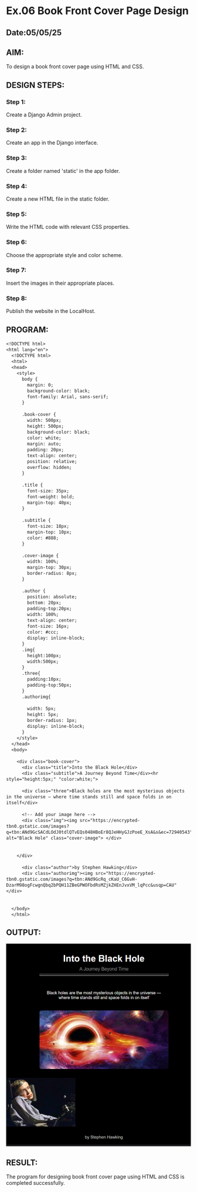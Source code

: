 # Ex.06 Book Front Cover Page Design
## Date:05/05/25

## AIM:
To design a book front cover page using HTML and CSS.

## DESIGN STEPS:

### Step 1:
Create a Django Admin project.

### Step 2:
Create an app in the Django interface.

### Step 3:
Create a folder named 'static' in the app folder.

### Step 4:
Create a new HTML file in the static folder.

### Step 5:
Write the HTML code with relevant CSS properties.

### Step 6:
Choose the appropriate style and color scheme.

### Step 7:
Insert the images in their appropriate places.

### Step 8:
Publish the website in the LocalHost.

## PROGRAM:
```
<!DOCTYPE html>
<html lang="en">
  <!DOCTYPE html>
  <html>
  <head>
    <style>
      body {
        margin: 0;
        background-color: black;
        font-family: Arial, sans-serif;
      }
  
      .book-cover {
        width: 500px;
        height: 500px;
        background-color: black;
        color: white;
        margin: auto;
        padding: 20px;
        text-align: center;
        position: relative;
        overflow: hidden;
      }
  
      .title {
        font-size: 35px;
        font-weight: bold;
        margin-top: 40px;
      }
  
      .subtitle {
        font-size: 18px;
        margin-top: 10px;
        color: #888;
      }
  
      .cover-image {
        width: 100%;
        margin-top: 30px;
        border-radius: 8px;
      }
  
      .author {
        position: absolute;
        bottom: 20px;
        padding-top:20px;
        width: 100%;
        text-align: center;
        font-size: 16px;
        color: #ccc;
        display: inline-block;
      }
      .img{
        height:100px;
        width:500px;
      }
      .three{
        padding:10px;
        padding-top:50px;
      }
      .authorimg{
        
        width: 5px; 
        height: 5px; 
        border-radius: 1px;
        display: inline-block;
      }
    </style>
  </head>
  <body>
  
    <div class="book-cover">
      <div class="title">Into the Black Hole</div>
      <div class="subtitle">A Journey Beyond Time</div><hr style="height:5px;" "color:white;">
      
      <div class="three">Black holes are the most mysterious objects in the universe — where time stands still and space folds in on itself</div>
      
      <!-- Add your image here -->
      <div class="img"><img src="https://encrypted-tbn0.gstatic.com/images?q=tbn:ANd9GcSACdLOdJ0tdlQTvEQs048HBoEr8QJeHHyGJzPoeE_XsA&s&ec=72940543" alt="Black Hole" class="cover-image"> </div>
  
        
    </div>
      
      <div class="author">by Stephen Hawking</div>
      <div class="authorimg"><img src="https://encrypted-tbn0.gstatic.com/images?q=tbn:ANd9GcRq_cKaU_C6GvH-DzarM98ogFcwgnQbq2bPQH11ZBeGPWOFbdRsMZjkZHEnJvxVM_lqPcc&usqp=CAU"</div>
    
  
  </body>
  </html>
  ```

## OUTPUT:
![alt text](<npp/nppapp/static/Screenshot 2025-05-05 104827.png>)

## RESULT:
The program for designing book front cover page using HTML and CSS is completed successfully.
